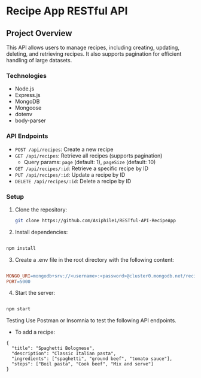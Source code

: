 # Recipe App RESTful API

## Project Overview

This API allows users to manage recipes, including creating, updating, deleting, and retrieving recipes. It also supports pagination for efficient handling of large datasets.

### Technologies

- Node.js
- Express.js
- MongoDB
- Mongoose
- dotenv
- body-parser

### API Endpoints

- `POST /api/recipes`: Create a new recipe
- `GET /api/recipes`: Retrieve all recipes (supports pagination)
  - Query params: `page` (default: 1), `pageSize` (default: 10)
- `GET /api/recipes/:id`: Retrieve a specific recipe by ID
- `PUT /api/recipes/:id`: Update a recipe by ID
- `DELETE /api/recipes/:id`: Delete a recipe by ID

### Setup

1. Clone the repository:
   ```bash
   git clone https://github.com/Asiphile1/RESTful-API-RecipeApp
   ```

2. Install dependencies:

```bash

npm install
```

3. Create a .env file in the root directory with the following content:

```makefile

MONGO_URI=mongodb+srv://<username>:<password>@cluster0.mongodb.net/recipeDB
PORT=5000
```

4. Start the server:

```bash

npm start
```

Testing
Use Postman or Insomnia to test the following API endpoints.

* To add a recipe:

```
{
  "title": "Spaghetti Bolognese",
  "description": "Classic Italian pasta",
  "ingredients": ["spaghetti", "ground beef", "tomato sauce"],
  "steps": ["Boil pasta", "Cook beef", "Mix and serve"]
}
```

